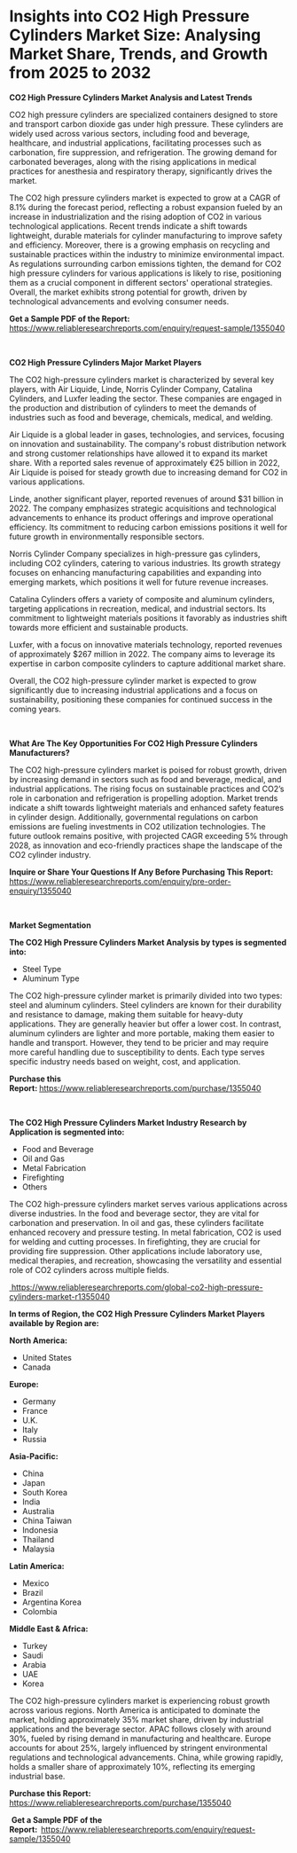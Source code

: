 <p><h1>Insights into CO2 High Pressure Cylinders Market Size: Analysing Market Share, Trends, and Growth from 2025 to 2032</h1></p><p><strong>CO2 High Pressure Cylinders Market Analysis and Latest Trends</strong></p>
<p><p>CO2 high pressure cylinders are specialized containers designed to store and transport carbon dioxide gas under high pressure. These cylinders are widely used across various sectors, including food and beverage, healthcare, and industrial applications, facilitating processes such as carbonation, fire suppression, and refrigeration. The growing demand for carbonated beverages, along with the rising applications in medical practices for anesthesia and respiratory therapy, significantly drives the market.</p><p>The CO2 high pressure cylinders market is expected to grow at a CAGR of 8.1% during the forecast period, reflecting a robust expansion fueled by an increase in industrialization and the rising adoption of CO2 in various technological applications. Recent trends indicate a shift towards lightweight, durable materials for cylinder manufacturing to improve safety and efficiency. Moreover, there is a growing emphasis on recycling and sustainable practices within the industry to minimize environmental impact. As regulations surrounding carbon emissions tighten, the demand for CO2 high pressure cylinders for various applications is likely to rise, positioning them as a crucial component in different sectors' operational strategies. Overall, the market exhibits strong potential for growth, driven by technological advancements and evolving consumer needs.</p></p>
<p><strong>Get a Sample PDF of the Report:&nbsp;</strong> <a href="https://www.reliableresearchreports.com/enquiry/request-sample/1355040?utm_campaign=2794&utm_medium=2&utm_source=Github&utm_content=ia&utm_term=12042025&utm_id=co2-high-pressure-cylinders">https://www.reliableresearchreports.com/enquiry/request-sample/1355040</a></p>
<p>&nbsp;</p>
<p><strong>CO2 High Pressure Cylinders Major Market Players</strong></p>
<p><p>The CO2 high-pressure cylinders market is characterized by several key players, with Air Liquide, Linde, Norris Cylinder Company, Catalina Cylinders, and Luxfer leading the sector. These companies are engaged in the production and distribution of cylinders to meet the demands of industries such as food and beverage, chemicals, medical, and welding.</p><p>Air Liquide is a global leader in gases, technologies, and services, focusing on innovation and sustainability. The company's robust distribution network and strong customer relationships have allowed it to expand its market share. With a reported sales revenue of approximately €25 billion in 2022, Air Liquide is poised for steady growth due to increasing demand for CO2 in various applications.</p><p>Linde, another significant player, reported revenues of around $31 billion in 2022. The company emphasizes strategic acquisitions and technological advancements to enhance its product offerings and improve operational efficiency. Its commitment to reducing carbon emissions positions it well for future growth in environmentally responsible sectors.</p><p>Norris Cylinder Company specializes in high-pressure gas cylinders, including CO2 cylinders, catering to various industries. Its growth strategy focuses on enhancing manufacturing capabilities and expanding into emerging markets, which positions it well for future revenue increases.</p><p>Catalina Cylinders offers a variety of composite and aluminum cylinders, targeting applications in recreation, medical, and industrial sectors. Its commitment to lightweight materials positions it favorably as industries shift towards more efficient and sustainable products. </p><p>Luxfer, with a focus on innovative materials technology, reported revenues of approximately $267 million in 2022. The company aims to leverage its expertise in carbon composite cylinders to capture additional market share.</p><p>Overall, the CO2 high-pressure cylinder market is expected to grow significantly due to increasing industrial applications and a focus on sustainability, positioning these companies for continued success in the coming years.</p></p>
<p>&nbsp;</p>
<p><strong>What Are The Key Opportunities For CO2 High Pressure Cylinders Manufacturers?</strong></p>
<p><p>The CO2 high-pressure cylinders market is poised for robust growth, driven by increasing demand in sectors such as food and beverage, medical, and industrial applications. The rising focus on sustainable practices and CO2’s role in carbonation and refrigeration is propelling adoption. Market trends indicate a shift towards lightweight materials and enhanced safety features in cylinder design. Additionally, governmental regulations on carbon emissions are fueling investments in CO2 utilization technologies. The future outlook remains positive, with projected CAGR exceeding 5% through 2028, as innovation and eco-friendly practices shape the landscape of the CO2 cylinder industry.</p></p>
<p><strong>Inquire or Share Your Questions If Any Before Purchasing This Report:</strong> <a href="https://www.reliableresearchreports.com/enquiry/pre-order-enquiry/1355040?utm_campaign=2794&utm_medium=2&utm_source=Github&utm_content=ia&utm_term=12042025&utm_id=co2-high-pressure-cylinders">https://www.reliableresearchreports.com/enquiry/pre-order-enquiry/1355040</a></p>
<p>&nbsp;</p>
<p><strong>Market Segmentation</strong></p>
<p><strong>The CO2 High Pressure Cylinders Market Analysis by types is segmented into:</strong></p>
<p><ul><li>Steel Type</li><li>Aluminum Type</li></ul></p>
<p><p>The CO2 high-pressure cylinder market is primarily divided into two types: steel and aluminum cylinders. Steel cylinders are known for their durability and resistance to damage, making them suitable for heavy-duty applications. They are generally heavier but offer a lower cost. In contrast, aluminum cylinders are lighter and more portable, making them easier to handle and transport. However, they tend to be pricier and may require more careful handling due to susceptibility to dents. Each type serves specific industry needs based on weight, cost, and application.</p></p>
<p><strong>Purchase this Report:&nbsp;</strong><a href="https://www.reliableresearchreports.com/purchase/1355040?utm_campaign=2794&utm_medium=2&utm_source=Github&utm_content=ia&utm_term=12042025&utm_id=co2-high-pressure-cylinders">https://www.reliableresearchreports.com/purchase/1355040</a></p>
<p>&nbsp;</p>
<p><strong>The CO2 High Pressure Cylinders Market Industry Research by Application is segmented into:</strong></p>
<p><ul><li>Food and Beverage</li><li>Oil and Gas</li><li>Metal Fabrication</li><li>Firefighting</li><li>Others</li></ul></p>
<p><p>The CO2 high-pressure cylinders market serves various applications across diverse industries. In the food and beverage sector, they are vital for carbonation and preservation. In oil and gas, these cylinders facilitate enhanced recovery and pressure testing. In metal fabrication, CO2 is used for welding and cutting processes. In firefighting, they are crucial for providing fire suppression. Other applications include laboratory use, medical therapies, and recreation, showcasing the versatility and essential role of CO2 cylinders across multiple fields.</p></p>
<p><a href="https://www.reliableresearchreports.com/global-co2-high-pressure-cylinders-market-r1355040?utm_campaign=2794&utm_medium=2&utm_source=Github&utm_content=ia&utm_term=12042025&utm_id=co2-high-pressure-cylinders">&nbsp;https://www.reliableresearchreports.com/global-co2-high-pressure-cylinders-market-r1355040</a></p>
<p><strong>In terms of Region, the CO2 High Pressure Cylinders Market Players available by Region are:</strong></p>
<p>
    <p> <strong> North America: </strong>
        <ul>
            <li>United States</li>
            <li>Canada</li>
        </ul>
        </p> 
    <p> <strong> Europe: </strong>
        <ul>
            <li>Germany</li>
            <li>France</li>
            <li>U.K.</li>
            <li>Italy</li>
            <li>Russia</li>
        </ul>
        </p> 
    <p> <strong> Asia-Pacific: </strong>
        <ul>
            <li>China</li>
            <li>Japan</li>
            <li>South Korea</li>
            <li>India</li>
            <li>Australia</li>
            <li>China Taiwan</li>
            <li>Indonesia</li>
            <li>Thailand</li>
            <li>Malaysia</li>
        </ul>
        </p> 
    <p> <strong> Latin America: </strong>
        <ul>
            <li>Mexico</li>
            <li>Brazil</li>
            <li>Argentina Korea</li>
            <li>Colombia</li>
        </ul>
        </p> 
    <p> <strong> Middle East & Africa: </strong>
        <ul>
            <li>Turkey</li>
            <li>Saudi</li>
            <li>Arabia</li>
            <li>UAE</li>
            <li>Korea</li>
        </ul>
    </p>
    </p>
<p><p>The CO2 high-pressure cylinders market is experiencing robust growth across various regions. North America is anticipated to dominate the market, holding approximately 35% market share, driven by industrial applications and the beverage sector. APAC follows closely with around 30%, fueled by rising demand in manufacturing and healthcare. Europe accounts for about 25%, largely influenced by stringent environmental regulations and technological advancements. China, while growing rapidly, holds a smaller share of approximately 10%, reflecting its emerging industrial base.</p></p>
<p><strong>Purchase this Report: </strong><a href="https://www.reliableresearchreports.com/purchase/1355040?utm_campaign=2794&utm_medium=2&utm_source=Github&utm_content=ia&utm_term=12042025&utm_id=co2-high-pressure-cylinders">https://www.reliableresearchreports.com/purchase/1355040</a></p>
<p>&nbsp;<strong>Get a Sample PDF of the Report:&nbsp;&nbsp;</strong><a href="https://www.reliableresearchreports.com/enquiry/request-sample/1355040?utm_campaign=2794&utm_medium=2&utm_source=Github&utm_content=ia&utm_term=12042025&utm_id=co2-high-pressure-cylinders">https://www.reliableresearchreports.com/enquiry/request-sample/1355040</a></p>
<p><strong></strong></p>
<p><p></p><p></p><p></p></p>